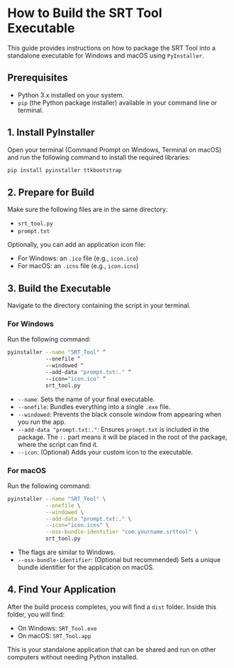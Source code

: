 # How to Build the SRT Tool Executable

This guide provides instructions on how to package the SRT Tool into a standalone executable for Windows and macOS using `PyInstaller`.

## Prerequisites

-   Python 3.x installed on your system.
-   `pip` (the Python package installer) available in your command line or terminal.

## 1. Install PyInstaller

Open your terminal (Command Prompt on Windows, Terminal on macOS) and run the following command to install the required libraries:

```bash
pip install pyinstaller ttkbootstrap
```

## 2. Prepare for Build

Make sure the following files are in the same directory:
-   `srt_tool.py`
-   `prompt.txt`

Optionally, you can add an application icon file:
-   For Windows: an `.ico` file (e.g., `icon.ico`)
-   For macOS: an `.icns` file (e.g., `icon.icns`)

## 3. Build the Executable

Navigate to the directory containing the script in your terminal.

### For Windows

Run the following command:

```bash
pyinstaller --name "SRT_Tool" ^
            --onefile ^
            --windowed ^
            --add-data "prompt.txt:." ^
            --icon="icon.ico" ^
            srt_tool.py
```

-   `--name`: Sets the name of your final executable.
-   `--onefile`: Bundles everything into a single `.exe` file.
-   `--windowed`: Prevents the black console window from appearing when you run the app.
-   `--add-data "prompt.txt:."`: Ensures `prompt.txt` is included in the package. The `:.` part means it will be placed in the root of the package, where the script can find it.
-   `--icon`: (Optional) Adds your custom icon to the executable.

### For macOS

Run the following command:

```bash
pyinstaller --name "SRT_Tool" \
            --onefile \
            --windowed \
            --add-data "prompt.txt:." \
            --icon="icon.icns" \
            --osx-bundle-identifier "com.yourname.srttool" \
            srt_tool.py
```

-   The flags are similar to Windows.
-   `--osx-bundle-identifier`: (Optional but recommended) Sets a unique bundle identifier for the application on macOS.

## 4. Find Your Application

After the build process completes, you will find a `dist` folder. Inside this folder, you will find:
-   On Windows: `SRT_Tool.exe`
-   On macOS: `SRT_Tool.app`

This is your standalone application that can be shared and run on other computers without needing Python installed.
